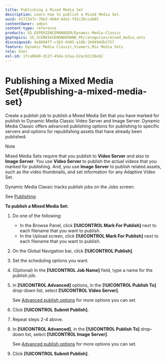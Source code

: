 ```yaml
---
title: Publishing a Mixed Media Set
description: Learn how to publish a Mixed Media Set.
uuid: 4172347c-7bb3-468d-bda2-fd1c26ccab85
contentOwner: admin
content-type: reference
products: SG_EXPERIENCEMANAGER/Dynamic-Media-Classic
geptopics: SG_SCENESEVENONDEMAND_PK/categories/mixed_media_sets
discoiquuid: 4e8694f7-c1b5-4d45-a18b-2b9494db1757
feature: Dynamic Media Classic,Viewers,Mix Media Sets
role: User
exl-id: 1fca9640-d127-454a-b3aa-b2ac82136e62
---
```

# Publishing a Mixed Media Set{#publishing-a-mixed-media-set}

Create a publish job to publish a Mixed Media Set that you have marked for publish to Dynamic Media Classic Video Server and Image Server. Dynamic Media Classic offers advanced publishing options for publishing to specific servers and options for republishing assets that have already been published.

>[!NOTE]
>
>Mixed Media Sets require that you publish to **Video Server** and also to **Image Server**. You use **Video Server** to publish the actual videos that you marked for publishing. And, you use **Image Server** to publish related assets, such as the video thumbnails, and set information for any Adaptive Video Set.

Dynamic Media Classic tracks publish jobs on the Jobs screen.

See [Publishing](publishing-files.md#publishing_files).

<!-- 

Comment Type: remark
Last Modified By: unknown unknown 
Last Modified Date: 

<p>RB: Updated the following steps as per Cynthia email, 11/9/2012, added 11/12/2012</p>

 -->

**To publish a Mixed Media Set:**

1. Do one of the following:

    * In the Browse Panel, click **[!UICONTROL Mark For Publish]** next to each filename that you want to publish.
    * In the Upload screen, click **[!UICONTROL Mark For Publish]** next to each filename that you want to publish.

1. On the Global Navigation bar, click **[!UICONTROL Publish]**.
1. Set the scheduling options you want.
1. (Optional) In the **[!UICONTROL Job Name]** field, type a name for the publish job.
1. In **[!UICONTROL Advanced]** options, in the **[!UICONTROL Publish To]** drop-down list, select **[!UICONTROL Video Server]**.

   See [Advanced publish options](publishing-files.md#advanced_publish_options) for more options you can set.

1. Click **[!UICONTROL Submit Publish]**.
1. Repeat steps 2-4 above.
1. In **[!UICONTROL Advanced]**, in the **[!UICONTROL Publish To]** drop-down list, select **[!UICONTROL Image Server]**.

   See [Advanced publish options](publishing-files.md#advanced_publish_options) for more options you can set.

1. Click **[!UICONTROL Submit Publish]**.
